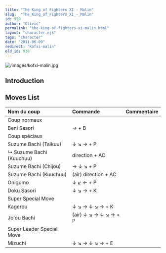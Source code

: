```yaml
---
title: "The King of Fighters XI - Malin"
slug:  "The_King_of_Fighters_XI_-_Malin"
id: 929
author: "Olivic"
permalink: "the-king-of-fighters-xi-malin.html"
layout: "character.njk"
tags: "character"
date: "2011-06-09"
redirect: "Kofxi-malin"
old_id: 930
---
```


![](/images/kofxi-malin.jpg "/images/kofxi-malin.jpg")

## Introduction

## Moves List

| Nom du coup               | Commande              | Commentaire |
|:--------------------------|:----------------------|:------------|
| Coup normaux              |                       |             |
| Beni Sasori               | → + B                 |             |
| Coup spéciaux             |                       |             |
| Suzume Bachi (Taikuu)     | ↓ ↘ → + P             |             |
| ↳ Suzume Bachi (Kuuchuu)  | direction + AC        |             |
| Suzume Bachi (Chijou)     | → ↓ ↘ + P             |             |
| Suzume Bachi (Kuuchuu)    | (air) direction + AC  |             |
| Onigumo                   | ↓ ↙ ← + P             |             |
| Doku Sasori               | ↓ ↘ → + K             |             |
| Super Special Move        |                       |             |
| Kagerou                   | ↓ ↘ → ↓ ↘ → + K       |             |
| Jo'ou Bachi               | (air) ↓ ↘ → ↓ ↘ → + P |             |
| Super Leader Special Move |                       |             |
| Mizuchi                   | ↓ ↘ → ↓ ↘ → + E       |             |
